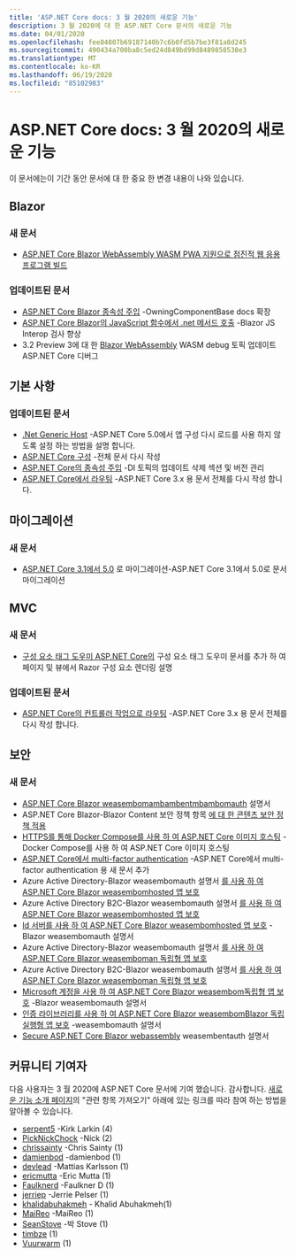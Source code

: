 ```yaml
---
title: 'ASP.NET Core docs: 3 월 2020의 새로운 기능'
description: 3 월 2020에 대 한 ASP.NET Core 문서의 새로운 기능
ms.date: 04/01/2020
ms.openlocfilehash: fee84807b69187140b7c6b0fd5b7be3f81a8d245
ms.sourcegitcommit: 490434a700ba8c5ed24d849bd99d8489858538e3
ms.translationtype: MT
ms.contentlocale: ko-KR
ms.lasthandoff: 06/19/2020
ms.locfileid: "85102983"
---
```

# <a name="aspnet-core-docs-whats-new-for-march-2020"></a>ASP.NET Core docs: 3 월 2020의 새로운 기능

이 문서에는이 기간 동안 문서에 대 한 중요 한 변경 내용이 나와 있습니다.

## <a name="blazor"></a>Blazor

### <a name="new-articles"></a>새 문서

- [ASP.NET Core Blazor WebAssembly WASM PWA 지원으로 점진적 웹 응용 프로그램 빌드](../blazor/progressive-web-app.md)

### <a name="updated-articles"></a>업데이트된 문서

- [ASP.NET Core Blazor 종속성 주입](../blazor/fundamentals/dependency-injection.md) -OwningComponentBase docs 확장
- [ASP.NET Core Blazor의 JavaScript 함수에서 .net 메서드 호출](../blazor/call-dotnet-from-javascript.md) -Blazor JS Interop 검사 향상
- 3.2 Preview 3에 대 한 [Blazor WebAssembly](../blazor/debug.md) WASM debug 토픽 업데이트 ASP.NET Core 디버그

## <a name="fundamentals"></a>기본 사항

### <a name="updated-articles"></a>업데이트된 문서

- [.Net Generic Host](../fundamentals/host/generic-host.md) -ASP.NET Core 5.0에서 앱 구성 다시 로드를 사용 하지 않도록 설정 하는 방법을 설명 합니다.
- [ASP.NET Core 구성](../fundamentals/configuration/index.md) -전체 문서 다시 작성
- [ASP.NET Core의 종속성 주입](../fundamentals/dependency-injection.md) -DI 토픽의 업데이트 삭제 섹션 및 버전 관리
- [ASP.NET Core에서 라우팅](../fundamentals/routing.md) -ASP.NET Core 3.x 용 문서 전체를 다시 작성 합니다.

## <a name="migration"></a>마이그레이션

### <a name="new-articles"></a>새 문서

- [ASP.NET Core 3.1에서 5.0](../migration/31-to-50.md) 로 마이그레이션-ASP.NET Core 3.1에서 5.0로 문서 마이그레이션

## <a name="mvc"></a>MVC

### <a name="new-articles"></a>새 문서

- [구성 요소 태그 도우미 ASP.NET Core의](../mvc/views/tag-helpers/built-in/component-tag-helper.md) 구성 요소 태그 도우미 문서를 추가 하 여 페이지 및 뷰에서 Razor 구성 요소 렌더링 설명

### <a name="updated-articles"></a>업데이트된 문서

- [ASP.NET Core의 컨트롤러 작업으로 라우팅](../mvc/controllers/routing.md) -ASP.NET Core 3.x 용 문서 전체를 다시 작성 합니다.

## <a name="security"></a>보안

### <a name="new-articles"></a>새 문서

- [ASP.NET Core Blazor weasembomambambentmbambomauth](../blazor/security/webassembly/additional-scenarios.md) 설명서
- ASP.NET Core Blazor-Blazor Content 보안 정책 항목 [에 대 한 콘텐츠 보안 정책 적용](../blazor/security/content-security-policy.md)
- [HTTPS를 통해 Docker Compose를 사용 하 여 ASP.NET Core 이미지 호스팅](../security/docker-compose-https.md) -Docker Compose를 사용 하 여 ASP.NET Core 이미지 호스팅
- [ASP.NET Core에서 multi-factor authentication](../security/authentication/mfa.md) -ASP.NET Core에서 multi-factor authentication 용 새 문서 추가
- Azure Active Directory-Blazor weasembomauth 설명서 [를 사용 하 여 ASP.NET Core Blazor weasembomhosted 앱 보호](../blazor/security/webassembly/hosted-with-azure-active-directory.md)
- Azure Active Directory B2C-Blazor weasembomauth 설명서 [를 사용 하 여 ASP.NET Core Blazor weasembomhosted 앱 보호](../blazor/security/webassembly/hosted-with-azure-active-directory-b2c.md)
- [Id 서버를 사용 하 여 ASP.NET Core Blazor weasembomhosted 앱 보호](../blazor/security/webassembly/hosted-with-identity-server.md) -Blazor weasembomauth 설명서
- Azure Active Directory-Blazor weasembomauth 설명서 [를 사용 하 여 ASP.NET Core Blazor weasemboman 독립형 앱 보호](../blazor/security/webassembly/standalone-with-azure-active-directory.md)
- Azure Active Directory B2C-Blazor weasembomauth 설명서 [를 사용 하 여 ASP.NET Core Blazor weasemboman 독립형 앱 보호](../blazor/security/webassembly/standalone-with-azure-active-directory-b2c.md)
- [Microsoft 계정을 사용 하 여 ASP.NET Core Blazor weasembom독립형 앱 보호](../blazor/security/webassembly/standalone-with-microsoft-accounts.md) -Blazor weasembomauth 설명서
- [인증 라이브러리를 사용 하 여 ASP.NET Core Blazor weasembomBlazor 독립 실행형 앱 보호](../blazor/security/webassembly/standalone-with-authentication-library.md) -weasembomauth 설명서
- [Secure ASP.NET Core Blazor webassembly](../blazor/security/webassembly/index.md) weasembentauth 설명서

## <a name="community-contributors"></a>커뮤니티 기여자

다음 사용자는 3 월 2020에 ASP.NET Core 문서에 기여 했습니다. 감사합니다. [새로운 기능 소개 페이지](index.yml)의 "관련 항목 가져오기" 아래에 있는 링크를 따라 참여 하는 방법을 알아볼 수 있습니다.

- [serpent5](https://github.com/serpent5) -Kirk Larkin (4)
- [PickNickChock](https://github.com/PickNickChock) -Nick (2)
- [chrissainty](https://github.com/chrissainty) -Chris Sainty (1)
- [damienbod](https://github.com/damienbod) -damienbod (1)
- [devlead](https://github.com/devlead) -Mattias Karlsson (1)
- [ericmutta](https://github.com/ericmutta) -Eric Mutta (1)
- [Faulknerd](https://github.com/Faulknerd) -Faulkner D (1)
- [jerriep](https://github.com/jerriep) -Jerrie Pelser (1)
- [khalidabuhakmeh](https://github.com/khalidabuhakmeh) - Khalid Abuhakmeh(1)
- [MaiReo](https://github.com/MaiReo) -MaiReo (1)
- [SeanStove](https://github.com/SeanStove) -박 Stove (1)
- [timbze](https://github.com/timbze) (1)
- [Vuurwarm](https://github.com/Vuurwarm) (1)
